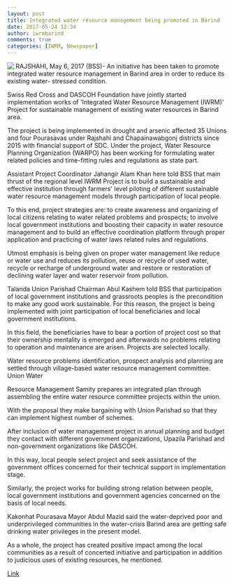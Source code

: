 ```yaml
---
layout: post
title: Integrated water resource management being promoted in Barind
date: 2017-05-24 12:34
author: iwrmbarind
comments: true
categories: [IWRM, Newspaper]
---
```

<div class="col-md-9 RightColIn rPrsn">
<p class="newsDetail"><img class="img-thumbnail nPic" src="http://bssnews.net/news_image/2017-05-06_bss-01_794326.jpg" align="left" border="0" /> RAJSHAHI, May 6, 2017 (BSS)- An initiative has been taken to promote integrated water resource management in Barind area in order to reduce its existing water- stressed condition.

Swiss Red Cross and DASCOH Foundation have jointly started implementation works of 'Integrated Water Resource Management (IWRM)' Project for sustainable management of existing water resources in Barind area.

The project is being implemented in drought and arsenic affected 35 Unions and four Pourasavas under Rajshahi and Chapainawabgonj districts since 2015 with financial support of SDC. Under the project, Water Resource Planning Organization (WARPO) has been working for formulating water related policies and time-fitting rules and regulations as state part.

Assistant Project Coordinator Jahangir Alam Khan here told BSS that main thrust of the regional level IWRM Project is to build a sustainable and effective institution through farmers' level piloting of different sustainable water resource management models through participation of local people.

To this end, project strategies are: to create awareness and organizing of local citizens relating to water related problems and prospects; to involve local government institutions and boosting their capacity in water resource management and to build an effective coordination platform through proper application and practicing of water laws related rules and regulations.

Utmost emphasis is being given on proper water management like reduce or water use and reduces its pollution, reuse or recycle of used water, recycle or recharge of underground water and restore or restoration of declining water layer and water reservoir from pollution.

Talanda Union Parishad Chairman Abul Kashem told BSS that participation of local government institutions and grassroots peoples is the precondition to make any good work sustainable. For this reason, the project is being implemented with joint participation of local beneficiaries and local government institutions.

In this field, the beneficiaries have to bear a portion of project cost so that their ownership mentality is emerged and afterwards no problems relating to operation and maintenance are arisen. Projects are selected locally.

Water resource problems identification, prospect analysis and planning are settled through village-based water resource management committee. Union Water

Resource Management Samity prepares an integrated plan through assembling the entire water resource committee projects within the union.

With the proposal they make bargaining with Union Parishad so that they can implement highest number of schemes.

After inclusion of water management project in annual planning and budget they contact with different government organizations, Upazila Parishad and non-government organizations like DASCOH.

In this way, local people select project and seek assistance of the government offices concerned for their technical support in implementation stage.

Similarly, the project works for building strong relation between people, local government institutions and government agencies concerned on the basis of local needs.

Kakonhat Pourasava Mayor Abdul Mazid said the water-deprived poor and underprivileged communities in the water-crisis Barind area are getting safe drinking water privileges in the present model.

As a whole, the project has created positive impact among the local communities as a result of concerted initiative and participation in addition to judicious uses of existing resources, he mentioned.</p>
<p class="newsDetail"><a href="http://bssnews.net/newsDetails.php?cat=29&amp;id=661355&amp;date=2017-05-06" target="_blank" rel="noopener noreferrer">Link</a></p>

</div>

